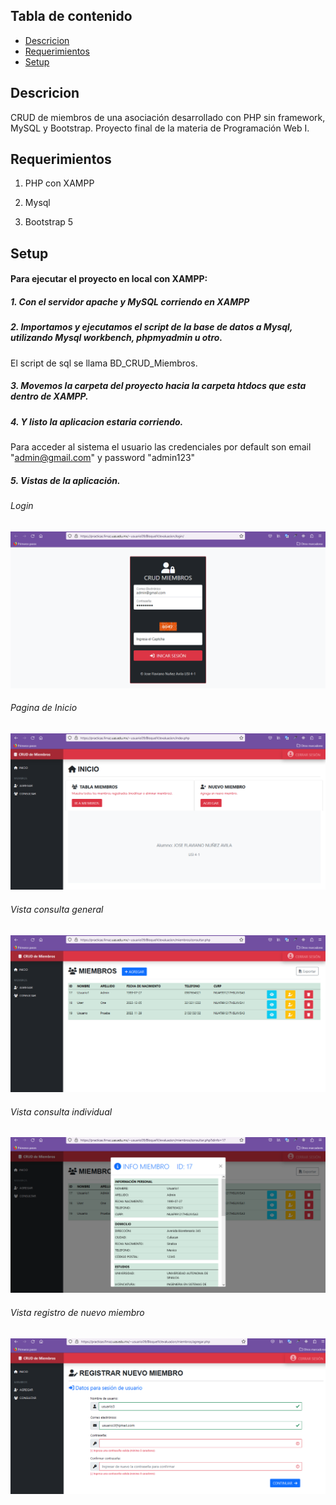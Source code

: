 ## Tabla de contenido

- [Descricion](#info)
- [Requerimientos](#requerimientos)
- [Setup](#setup)

## Descricion
CRUD de miembros de una asociación desarrollado con PHP sin framework, MySQL y Bootstrap. Proyecto final de la materia de Programación Web I.

## Requerimientos
1. PHP con XAMPP

2. Mysql

3. Bootstrap 5

## Setup

#### Para ejecutar el proyecto en local con XAMPP:

##### 1. Con el servidor apache y MySQL corriendo en XAMPP

##### 2. Importamos y ejecutamos el script de la base de datos a Mysql, utilizando Mysql workbench, phpmyadmin u otro.
El script de sql se llama BD_CRUD_Miembros.

##### 3. Movemos la carpeta del proyecto hacia la carpeta htdocs que esta dentro de XAMPP.

##### 4. Y listo la aplicacion estaria corriendo.
Para acceder al sistema el usuario las credenciales por default son email "admin@gmail.com" y password "admin123"

##### 5. Vistas de la aplicación.

###### Login
![Image text](https://github.com/jfnua/crud-miembros/blob/main/imgreadme/login.png)

###### Pagina de Inicio
![Image text](https://github.com/jfnua/crud-miembros/blob/main/imgreadme/paginaInicio.png)

###### Vista consulta general
![Image text](https://github.com/jfnua/crud-miembros/blob/main/imgreadme/consultaGeneral.png)

###### Vista consulta individual
![Image text](https://github.com/jfnua/crud-miembros/blob/main/imgreadme/consultaIndividual.png)

###### Vista registro de nuevo miembro
![Image text](https://github.com/jfnua/crud-miembros/blob/main/imgreadme/registroMiembro.png)
